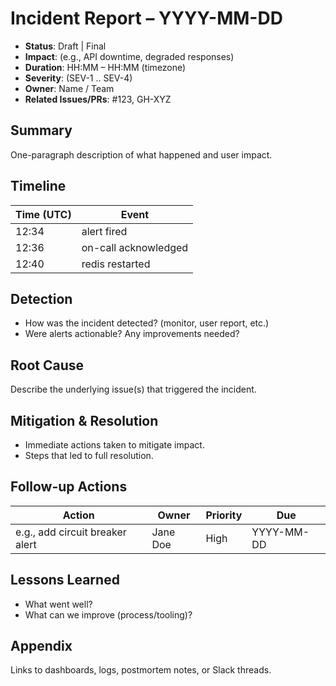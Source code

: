 # Incident Report – YYYY-MM-DD

- **Status**: Draft | Final
- **Impact**: (e.g., API downtime, degraded responses)
- **Duration**: HH:MM – HH:MM (timezone)
- **Severity**: (SEV-1 .. SEV-4)
- **Owner**: Name / Team
- **Related Issues/PRs**: #123, GH-XYZ

## Summary
One-paragraph description of what happened and user impact.

## Timeline
| Time (UTC) | Event |
| --- | --- |
| 12:34 | alert fired |
| 12:36 | on-call acknowledged |
| 12:40 | redis restarted |

## Detection
- How was the incident detected? (monitor, user report, etc.)
- Were alerts actionable? Any improvements needed?

## Root Cause
Describe the underlying issue(s) that triggered the incident.

## Mitigation & Resolution
- Immediate actions taken to mitigate impact.
- Steps that led to full resolution.

## Follow-up Actions
| Action | Owner | Priority | Due |
| --- | --- | --- | --- |
| e.g., add circuit breaker alert | Jane Doe | High | YYYY-MM-DD |

## Lessons Learned
- What went well?
- What can we improve (process/tooling)?

## Appendix
Links to dashboards, logs, postmortem notes, or Slack threads.
